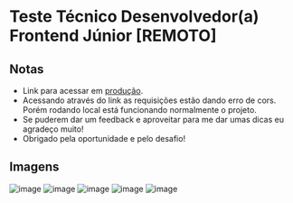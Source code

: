# Teste Técnico Desenvolvedor(a) Frontend Júnior [REMOTO]

## Notas

 - Link para acessar em [produção](https://teste-frontend-instruct.herokuapp.com/).
 - Acessando através do link as requisições estão dando erro de cors. Porém rodando local está funcionando normalmente o projeto.
 - Se puderem dar um feedback e aproveitar para me dar umas dicas eu agradeço muito!
 - Obrigado pela oportunidade e pelo desafio!

## Imagens

![image](https://user-images.githubusercontent.com/33139500/115786133-c88c6c80-a396-11eb-9b57-b2ad4c00e9f3.png)
![image](https://user-images.githubusercontent.com/33139500/115786333-0a1d1780-a397-11eb-8403-348e5467bd3c.png)
![image](https://user-images.githubusercontent.com/33139500/115786358-173a0680-a397-11eb-90b6-30f577819e43.png)
![image](https://user-images.githubusercontent.com/33139500/115786478-40f32d80-a397-11eb-96c2-8dcce7575398.png)
![image](https://user-images.githubusercontent.com/33139500/115786508-4f414980-a397-11eb-8e9f-6da5747fe4a6.png)
